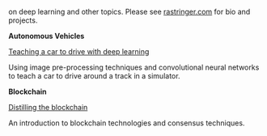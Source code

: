 
on deep learning and other topics. Please see [rastringer.com](https://www.rastringer.com) for bio and projects.

**Autonomous Vehicles** 

[Teaching a car to drive with deep learning](behavioral-cloning.md)

Using image pre-processing techniques and convolutional neural networks to teach a car to drive around a track in a simulator. 

**Blockchain**

[Distilling the blockchain](blockchain_primer.md)

An introduction to blockchain technologies and consensus techniques.
